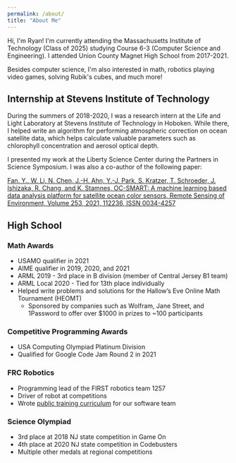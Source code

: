 ```yaml
---
permalink: /about/
title: "About Me"
---
```


Hi, I'm Ryan! I'm currently attending the Massachusetts Institute of Technology (Class of 2025) studying Course 6-3 (Computer Science and Engineering). I attended Union County Magnet High School from 2017-2021.

Besides computer science, I'm also interested in math, robotics playing video games, solving Rubik's cubes, and much more!

## Internship at Stevens Institute of Technology

During the summers of 2018-2020, I was a research intern at the Life and Light Laboratory at Stevens Institute of Technology in Hoboken. While there, I helped write an algorithm for performing atmospheric correction on ocean satellite data, which helps calculate valuable parameters such as chlorophyll concentration and aerosol optical depth.

I presented my work at the Liberty Science Center during the Partners in Science Symposium. I was also a co-author of the following paper:

[Fan, Y., W. Li, N. Chen, J.-H. Ahn, Y.-J. Park, S. Kratzer, T. Schroeder, J. Ishizaka, R. Chang, and K. Stamnes, OC-SMART: 
A machine learning based data analysis platform for satellite ocean color sensors, Remote Sensing of Environment, Volume 253, 2021, 112236, ISSN 0034-4257](https://www.sciencedirect.com/science/article/abs/pii/S003442572030609X)

## High School

### Math Awards

- USAMO qualifier in 2021
- AIME qualifier in 2019, 2020, and 2021
- ARML 2019 - 3rd place in B division (member of Central Jersey B1 team)
- ARML Local 2020 - Tied for 13th place individually
- Helped write problems and solutions for the Hallow’s Eve Online Math Tournament (HEOMT)
  - Sponsored by companies such as Wolfram, Jane Street, and 1Password to offer over $1000 in prizes to ~100 participants

### Competitive Programming Awards

- USA Computing Olympiad Platinum Division
- Qualified for Google Code Jam Round 2 in 2021

### FRC Robotics

- Programming lead of the FIRST robotics team 1257
- Driver of robot at competitions
- Wrote [public training curriculum](https://frc1257.github.io/robotics-training/#/) for our software team

### Science Olympiad

- 3rd place at 2018 NJ state competition in Game On
- 4th place at 2020 NJ state competition in Codebusters
- Multiple other medals at regional competitions
